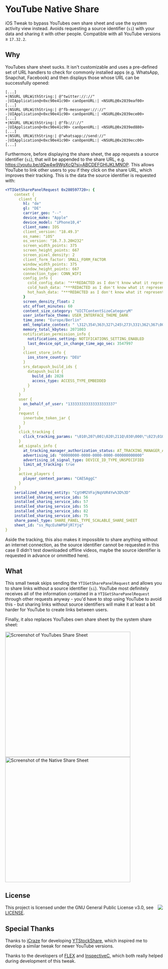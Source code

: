 # YouTube Native Share
iOS Tweak to bypass YouTubes own share sheet and use the system activity view instead.
Avoids requesting a source identifier (`si`) with your data and sharing it with other people.
Compatible with all YouTube versions &geq; `17.32.2`.

## Why
YouTubes share sheet sucks.
It isn't customizable and uses a pre-defined set of URL handlers to check for commonly installed apps (e.g. WhatsApp, Snapchat, Facebook) and then displays those whose URL can be successfully opened:
```
[...]
+|NSURL URLWithString:| @"twitter://://"
-|UIApplication@<0xc90e41c90> canOpenURL:| <NSURL@0x2839eaf00>
[...]
+|NSURL URLWithString:| @"fb-messenger://://"
-|UIApplication@<0xc90e41c90> canOpenURL:| <NSURL@0x2839ece00>
[...]
+|NSURL URLWithString:| @"fb://://"
-|UIApplication@<0xc90e41c90> canOpenURL:| <NSURL@0x2839ed880>
[...]
+|NSURL URLWithString:| @"whatsapp://send://"
-|UIApplication@<0xc90e41c90> canOpenURL:| <NSURL@0x2839ecc00>
[...]
```

Furthermore, before displaying the share sheet, the app requests a source identifier (`si`), that will be appended to the share URL, e.g. https://youtu.be/dQw4w9WgXcQ?si=ABCDEFGHIJKLMNOP.
This allows YouTube to link other users to you if they click on the share URL, which improves their tracking.
This is the data the source identifier is requested with:
<!-- it's obviously not yaml, but yaml syntax highlighting works pretty well here -->
```yaml
<YTIGetSharePanelRequest 0x280597720>: {
    context {
      client {
        hl: "de"
        gl: "DE"
        carrier_geo: "--"
        device_make: "Apple"
        device_model: "iPhone10,4"
        client_name: IOS
        client_version: "18.49.3"
        os_name: "iOS"
        os_version: "16.7.3.20H232"
        screen_width_points: 375
        screen_height_points: 667
        screen_pixel_density: 2
        client_form_factor: SMALL_FORM_FACTOR
        window_width_points: 375
        window_height_points: 667
        connection_type: CONN_WIFI
        config_info {
          cold_config_data: "***REDACTED as I don't know what it represents***"
          cold_hash_data: "***REDACTED as I don't know what it represents***"
          hot_hash_data: "***REDACTED as I don't know what it represents***"
        }
        screen_density_float: 2
        utc_offset_minutes: 60
        content_size_category: "UICTContentSizeCategoryM"
        user_interface_theme: USER_INTERFACE_THEME_DARK
        time_zone: "Europe/Berlin"
        eml_template_context: " \312\354\363\327\245\273\331\362\367\001 \326\321\260\245\311\270\275\317\277\001 \255\265\241\362\340\241\244\240@ \252\220\203\355\360\272\204\317\n \317\325\302\213\354\276\360\357\207\001 \272\316\253\341\217\251\300\254r \272\374\356\201\277\336\251\345Z \307\212\254\310\374\363\216\363Z \345\306\244\207\217\201\203\204( \317\246\303\224\305\236\333\343\243\001 \312\340\221\242\254\357\262\212( \337\306\217\273\372\360\360\272# \322\262\246\261\315\201\371\351\257\001 \205\367\337\266\277\352\251\231? \262\311\332\377\347\340\270\322a \355\212\241\311\207\225\231\260| \324\256\241\333\350\271\254\336\206\001"
        memory_total_kbytes: 2071003
        notification_permission_info {
          notifications_setting: NOTIFICATIONS_SETTING_ENABLED
          last_device_opt_in_change_time_ago_sec: 3547997
        }
        client_store_info {
          ios_store_country: "DEU"
        }
        srs_datapush_build_ids {
          datapush_build {
            build_id: 2828
            access_type: ACCESS_TYPE_EMBEDDED
          }
        }
      }
      user {
        on_behalf_of_user: "133333333333333333337"
      }
      request {
        innertube_token_jar {
        }
      }
      click_tracking {
        click_tracking_params: "\010\207\001\020\211Q\030\000\"\023\010\241\377\227\220\370\364\203\003\025\251\344B\005\035]\226\006X"
      }
      ad_signals_info {
        at_tracking_manager_authorization_status: AT_TRACKING_MANAGER_AUTHORIZATION_STATUS_DENIED
        advertising_id: "00000000-0000-0000-0000-000000000000"
        advertising_id_signal_type: DEVICE_ID_TYPE_UNSPECIFIED
        limit_ad_tracking: true
      }
      active_players {
        player_context_params: "CAESAggC"
      }
    }
    serialized_shared_entity: "CgtHM2VFajNqVUR4Yw%3D%3D"
    installed_sharing_service_ids: 56
    installed_sharing_service_ids: 57
    installed_sharing_service_ids: 55
    installed_sharing_service_ids: 82
    installed_sharing_service_ids: 75
    share_panel_type: SHARE_PANEL_TYPE_SCALABLE_SHARE_SHEET
    sheet_id: "ss_MqcEuhWPbFjRlYjq"
}
```

Aside the tracking, this also makes it impossible to share anything without an internet connection, as the source identifier cannot be requested in this case (I didn't test downloaded offline videos, maybe the source identifier is requested in advance or ommitted here).


## What
This small tweak skips sending the `YTIGetSharePanelRequest` and allows you to share links without a source identifier (`si`).
YouTube most definitely receives all of the information contained in a `YTIGetSharePanelRequest` through other requests anyway - you'd have to stop using YouTube to avoid this - but sharing links without source identifiers will make it at least a bit harder for YouTube to create links between users.

Finally, it also replaces YouTubes own share sheet by the system share sheet:

<img alt="Screenshot of YouTubes Share Sheet" src="youtube-share-sheet.png" width="400"/> <img alt="Screenshot of the Native Share Sheet" src="native-share-sheet.png" width="400"/>


## License
<img align="right" src="https://www.gnu.org/graphics/gplv3-127x51.png"/>

This project is licensed under the GNU General Public License v3.0, see [LICENSE](LICENSE).


## Special Thanks
Thanks to [iCraze](https://github.com/iCrazeiOS) for developing [YTStockShare](https://github.com/iCrazeiOS/YTStockShare), which inspired me to develop a similar tweak for newer YouTube versions.

Thanks to the developers of [FLEX](https://github.com/FLEXTool/FLEX) and [InspectiveC](https://github.com/vr1s/InspectiveC), which both really helped during development of this tweak.
